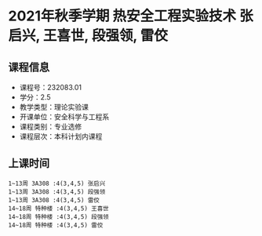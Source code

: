 # 2021年秋季学期 热安全工程实验技术 张启兴, 王喜世, 段强领, 雷佼






## 课程信息

- 课程号：232083.01
- 学分：2.5
- 教学类型：理论实验课
- 开课单位：安全科学与工程系
- 课程类别：专业选修
- 课程层次：本科计划内课程

## 上课时间

```
1~13周 3A308 :4(3,4,5) 张启兴
1~13周 3A308 :4(3,4,5) 段强领
1~13周 3A308 :4(3,4,5) 雷佼
14~18周 特种楼 :4(3,4,5) 王喜世
14~18周 特种楼 :4(3,4,5) 段强领
14~18周 特种楼 :4(3,4,5) 雷佼
```

